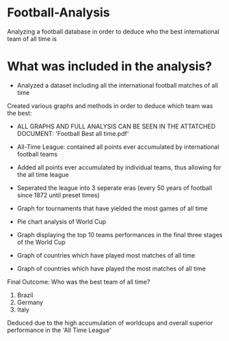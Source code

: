 # Football-Analysis
Analyzing a football database in order to deduce who the best international team of all time is

# What was included in the analysis?

- Analyzed a dataset including all the international football matches of all time

Created various graphs and methods in order to deduce which team was the best:

* ALL GRAPHS AND FULL ANALYSIS CAN BE SEEN IN THE ATTATCHED DOCUMENT: 'Football Best all time.pdf'

- All-Time League: contained all points ever accumulated by international football teams

- Added all points ever accumulated by individual teams, thus allowing for the all time league

- Seperated the league into 3 seperate eras (every 50 years of football since 1872 until preset times)

- Graph for tournaments that have yielded the most games of all time

- Pie chart analysis of World Cup

- Graph displaying the top 10 teams performances in the final three stages of the World Cup

- Graph of countries which have played most matches of all time

- Graph of countries which have played the most matches of all time

Final Outcome: Who was the best team of all time?

1. Brazil
2. Germany
3. Italy

Deduced due to the high accumulation of worldcups and overall superior performance in the 'All Time League'

